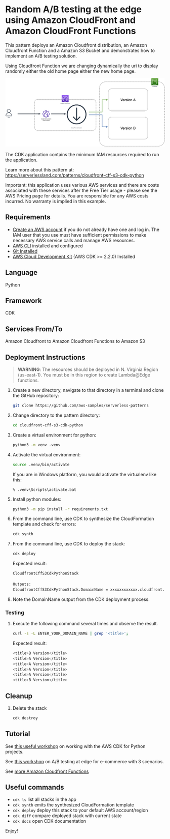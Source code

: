 # Random A/B testing at the edge using Amazon CloudFront and Amazon CloudFront Functions

This pattern deploys an Amazon Cloudfront distribution, an Amazon Cloudfront Function and a Amazon S3 Bucket and demonstrates how to implement an A/B testing solution.

Using Cloudfront Function we are changing dynamically the uri to display randomly either the old home page either the new home page.

![Pattern architecture](img/architecture.drawio.png)

The CDK application contains the minimum IAM resources required to run the application.

Learn more about this pattern at: https://serverlessland.com/patterns/cloudfront-cff-s3-cdk-python

Important: this application uses various AWS services and there are costs associated with these services after the Free Tier usage - please see the AWS Pricing page for details. You are responsible for any AWS costs incurred. No warranty is implied in this example.

## Requirements

* [Create an AWS account](https://portal.aws.amazon.com/gp/aws/developer/registration/index.html) if you do not already have one and log in. The IAM user that you use must have sufficient permissions to make necessary AWS service calls and manage AWS resources.
* [AWS CLI](https://docs.aws.amazon.com/cli/latest/userguide/install-cliv2.html) installed and configured
* [Git Installed](https://git-scm.com/book/en/v2/Getting-Started-Installing-Git)
* [AWS Cloud Development Kit](https://docs.aws.amazon.com/cdk/v2/guide/getting_started.html) (AWS CDK >= 2.2.0) Installed

## Language

Python

## Framework

CDK

## Services From/To

Amazon Cloudfront to Amazon Cloudfront Functions to Amazon S3

## Deployment Instructions


> **WARNING**: The resources should be deployed in N. Virginia Region (us-east-1). You must be in this region to create Lambda@Edge functions.


1. Create a new directory, navigate to that directory in a terminal and clone the GitHub repository:
    ```bash
    git clone https://github.com/aws-samples/serverless-patterns
    ```
1. Change directory to the pattern directory:
    ```bash
    cd cloudfront-cff-s3-cdk-python
    ```
1. Create a virtual environment for python:
    ```bash
    python3 -m venv .venv
    ```
1. Activate the virtual environment:
    ```bash
    source .venv/bin/activate
    ```

    If you are in Windows platform, you would activate the virtualenv like this:

    ```
    % .venv\Scripts\activate.bat
    ```

1. Install python modules:

    ```bash
    python3 -m pip install -r requirements.txt
    ```

1. From the command line, use CDK to synthesize the CloudFormation template and check for errors:

    ```bash
    cdk synth
    ```

1. From the command line, use CDK to deploy the stack:

    ```bash
    cdk deploy
    ```

    Expected result:

    ```bash
    CloudfrontCffS3CdkPythonStack

    Outputs:
    CloudfrontCffS3CdkPythonStack.DomainName = xxxxxxxxxxxx.cloudfront.net
    ```

1. Note the DomainName output from the CDK deployment process.

### Testing

1. Execute the following command several times and observe the result.

    ```bash
    curl -s -L ENTER_YOUR_DOMAIN_NAME | grep '<title>';
    ```

    Expected result:

    ```bash
    <title>B Version</title>
    <title>A Version</title>
    <title>A Version</title>
    <title>A Version</title>
    <title>A Version</title>
    <title>B Version</title>
    ```

## Cleanup

1. Delete the stack

    ```bash
    cdk destroy
    ```

## Tutorial

See [this useful workshop](https://cdkworkshop.com/30-python.html) on working with the AWS CDK for Python projects.

See [this workshop](https://catalog.us-east-1.prod.workshops.aws/v2/workshops/e507820e-bd46-421f-b417-107cd608a3b2/en-US/) on A/B testing at edge for e-commerce with 3 scenarios.

See [more Amazon Cloudfront Functions](https://github.com/aws-samples/amazon-cloudfront-functions)

## Useful commands

 * `cdk ls`          list all stacks in the app
 * `cdk synth`       emits the synthesized CloudFormation template
 * `cdk deploy`      deploy this stack to your default AWS account/region
 * `cdk diff`        compare deployed stack with current state
 * `cdk docs`        open CDK documentation

Enjoy!
